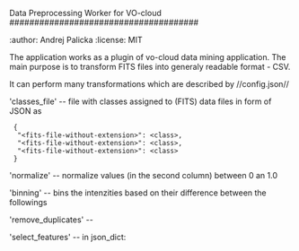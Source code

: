 Data Preprocessing Worker for VO-cloud
######################################

:author: Andrej Palicka
:license: MIT


The application works as a plugin of vo-cloud data mining application. The main purpose is to
transform FITS files into generaly readable format - CSV.

It can perform many transformations which are described by //config.json//

'classes_file' -- file with classes assigned to (FITS) data files in form of JSON as

```
 {
  "<fits-file-without-extension>": <class>,
  "<fits-file-without-extension>": <class>,
  "<fits-file-without-extension>": <class>
 }
```

'normalize' -- normalize values (in the second column) between 0 an 1.0

'binning' -- bins the intenzities based on their difference between the followings

'remove_duplicates' --

'select_features' -- in json_dict:
